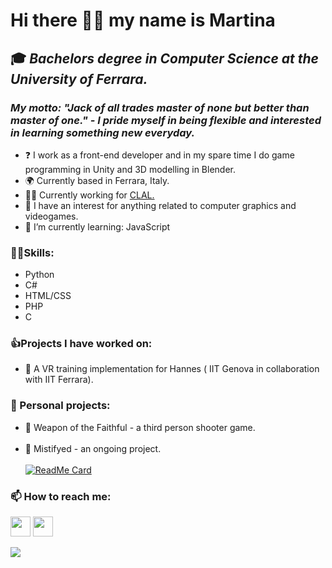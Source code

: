 Hi there 👋😃 my name is Martina
=================================
🎓 *Bachelors degree in Computer Science at the University of Ferrara.*
------------------------------------------------------------------------------
### *My motto: "Jack of all trades master of none but better than master of one." - I pride myself in being flexible and interested in learning something new everyday.*

* ❓ I work as a front-end developer and in my spare time I do game programming in Unity and 3D modelling in Blender. <br>
* 🌍 Currently based in Ferrara, Italy.
* 👷‍♀️ Currently working for <a href="https://www.clal.it/" target="_blank" rel="noreferrer">CLAL.</a> <br>
* 🔎 I have an interest for anything related to computer graphics and videogames. <br>
* 🌱 I’m currently learning: JavaScript
  
### 🤹‍♀️Skills:
* Python
* C#
* HTML/CSS
* PHP
* C

### 👍Projects I have worked on: 
* 🦾 A VR training implementation for Hannes ( IIT Genova in collaboration with IIT Ferrara). <br>
 
### 🔭 Personal projects: 
* 🌙 Weapon of the Faithful - a third person shooter game. <br><br>
* 🦊 Mistifyed - an ongoing project.<br><br>
    [![ReadMe Card](https://github-readme-stats.vercel.app/api/pin/?username=martinatenani&repo=WotF)](https://github.com/martinatenani/WotF)
  
### 📫 How to reach me:

  <p align="left"> 
   <a href="https://www.github.com/martinatenani" target="_blank" rel="noreferrer"><img src="https://raw.githubusercontent.com/danielcranney/readme-generator/main/public/icons/socials/github.svg" width="32" height="32" /></a>
   <a href="https://www.linkedin.com/in/martina-tenani-70aa30223" target="_blank" rel="noreferrer"><img src="https://raw.githubusercontent.com/danielcranney/readme-generator/main/public/icons/socials/linkedin.svg" width="32" height="32" /></a>
  </p>

![](https://komarev.com/ghpvc/?username=martinatenani)
  
